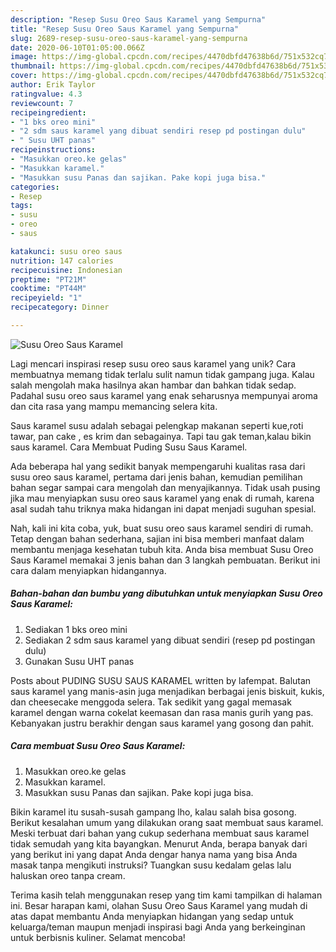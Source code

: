 ```yaml
---
description: "Resep Susu Oreo Saus Karamel yang Sempurna"
title: "Resep Susu Oreo Saus Karamel yang Sempurna"
slug: 2689-resep-susu-oreo-saus-karamel-yang-sempurna
date: 2020-06-10T01:05:00.066Z
image: https://img-global.cpcdn.com/recipes/4470dbfd47638b6d/751x532cq70/susu-oreo-saus-karamel-foto-resep-utama.jpg
thumbnail: https://img-global.cpcdn.com/recipes/4470dbfd47638b6d/751x532cq70/susu-oreo-saus-karamel-foto-resep-utama.jpg
cover: https://img-global.cpcdn.com/recipes/4470dbfd47638b6d/751x532cq70/susu-oreo-saus-karamel-foto-resep-utama.jpg
author: Erik Taylor
ratingvalue: 4.3
reviewcount: 7
recipeingredient:
- "1 bks oreo mini"
- "2 sdm saus karamel yang dibuat sendiri resep pd postingan dulu"
- " Susu UHT panas"
recipeinstructions:
- "Masukkan oreo.ke gelas"
- "Masukkan karamel."
- "Masukkan susu Panas dan sajikan. Pake kopi juga bisa."
categories:
- Resep
tags:
- susu
- oreo
- saus

katakunci: susu oreo saus 
nutrition: 147 calories
recipecuisine: Indonesian
preptime: "PT21M"
cooktime: "PT44M"
recipeyield: "1"
recipecategory: Dinner

---
```



![Susu Oreo Saus Karamel](https://img-global.cpcdn.com/recipes/4470dbfd47638b6d/751x532cq70/susu-oreo-saus-karamel-foto-resep-utama.jpg)

Lagi mencari inspirasi resep susu oreo saus karamel yang unik? Cara membuatnya memang tidak terlalu sulit namun tidak gampang juga. Kalau salah mengolah maka hasilnya akan hambar dan bahkan tidak sedap. Padahal susu oreo saus karamel yang enak seharusnya mempunyai aroma dan cita rasa yang mampu memancing selera kita.

Saus karamel susu adalah sebagai pelengkap makanan seperti kue,roti tawar, pan cake , es krim dan sebagainya. Tapi tau gak teman,kalau bikin saus karamel. Cara Membuat Puding Susu Saus Karamel.

Ada beberapa hal yang sedikit banyak mempengaruhi kualitas rasa dari susu oreo saus karamel, pertama dari jenis bahan, kemudian pemilihan bahan segar sampai cara mengolah dan menyajikannya. Tidak usah pusing jika mau menyiapkan susu oreo saus karamel yang enak di rumah, karena asal sudah tahu triknya maka hidangan ini dapat menjadi suguhan spesial.


Nah, kali ini kita coba, yuk, buat susu oreo saus karamel sendiri di rumah. Tetap dengan bahan sederhana, sajian ini bisa memberi manfaat dalam membantu menjaga kesehatan tubuh kita. Anda bisa membuat Susu Oreo Saus Karamel memakai 3 jenis bahan dan 3 langkah pembuatan. Berikut ini cara dalam menyiapkan hidangannya.

<!--inarticleads1-->

##### Bahan-bahan dan bumbu yang dibutuhkan untuk menyiapkan Susu Oreo Saus Karamel:

1. Sediakan 1 bks oreo mini
1. Sediakan 2 sdm saus karamel yang dibuat sendiri (resep pd postingan dulu)
1. Gunakan  Susu UHT panas


Posts about PUDING SUSU SAUS KARAMEL written by lafempat. Balutan saus karamel yang manis-asin juga menjadikan berbagai jenis biskuit, kukis, dan cheesecake menggoda selera. Tak sedikit yang gagal memasak karamel dengan warna cokelat keemasan dan rasa manis gurih yang pas. Kebanyakan justru berakhir dengan saus karamel yang gosong dan pahit. 

<!--inarticleads2-->

##### Cara membuat Susu Oreo Saus Karamel:

1. Masukkan oreo.ke gelas
1. Masukkan karamel.
1. Masukkan susu Panas dan sajikan. Pake kopi juga bisa.


Bikin karamel itu susah-susah gampang lho, kalau salah bisa gosong. Berikut kesalahan umum yang dilakukan orang saat membuat saus karamel. Meski terbuat dari bahan yang cukup sederhana membuat saus karamel tidak semudah yang kita bayangkan. Menurut Anda, berapa banyak dari yang berikut ini yang dapat Anda dengar hanya nama yang bisa Anda masak tanpa mengikuti instruksi? Tuangkan susu kedalam gelas lalu haluskan oreo tanpa cream. 

Terima kasih telah menggunakan resep yang tim kami tampilkan di halaman ini. Besar harapan kami, olahan Susu Oreo Saus Karamel yang mudah di atas dapat membantu Anda menyiapkan hidangan yang sedap untuk keluarga/teman maupun menjadi inspirasi bagi Anda yang berkeinginan untuk berbisnis kuliner. Selamat mencoba!

